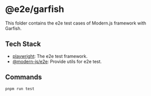 # @e2e/garfish

This folder contains the e2e test cases of Modern.js framework with Garfish.

## Tech Stack

- [playwright](https://github.com/microsoft/playwright): The e2e test framework.
- [@modern-js/e2e](../../../packages/toolkit/e2e): Provide utils for e2e test.

## Commands

```bash
pnpm run test
```
